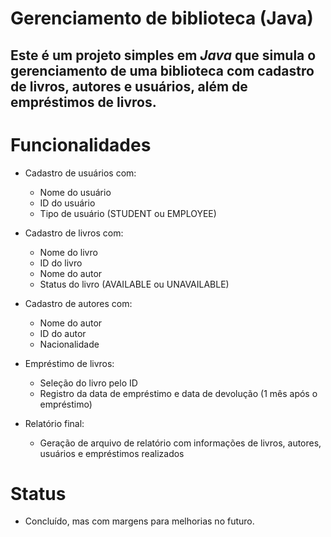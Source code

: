 # Gerenciamento de biblioteca (Java)

Este é um projeto simples em *Java* que simula o gerenciamento de uma biblioteca com cadastro de livros, autores e usuários, além de empréstimos de livros.
---

#  Funcionalidades

- Cadastro de usuários com:
  - Nome do usuário
  - ID do usuário
  - Tipo de usuário (STUDENT ou EMPLOYEE)

- Cadastro de livros com:
  - Nome do livro
  - ID do livro
  - Nome do autor
  - Status do livro (AVAILABLE ou UNAVAILABLE)

- Cadastro de autores com:
  - Nome do autor
  - ID do autor
  - Nacionalidade

- Empréstimo de livros:
  - Seleção do livro pelo ID
  - Registro da data de empréstimo e data de devolução (1 mês após o empréstimo)

- Relatório final:
  - Geração de arquivo de relatório com informações de livros, autores, usuários e empréstimos realizados
 
# Status
  - Concluído, mas com margens para melhorias no futuro.



